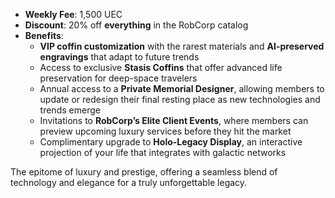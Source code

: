- **Weekly Fee**: 1,500 UEC
- **Discount**: 20% off **everything** in the RobCorp catalog
- **Benefits**:
    - **VIP coffin customization** with the rarest materials and **AI-preserved engravings** that adapt to future trends
    - Access to exclusive **Stasis Coffins** that offer advanced life preservation for deep-space travelers
    - Annual access to a **Private Memorial Designer**, allowing members to update or redesign their final resting place as new technologies and trends emerge
    - Invitations to **RobCorp’s Elite Client Events**, where members can preview upcoming luxury services before they hit the market
    - Complimentary upgrade to **Holo-Legacy Display**, an interactive projection of your life that integrates with galactic networks

The epitome of luxury and prestige, offering a seamless blend of technology and elegance for a truly unforgettable legacy.